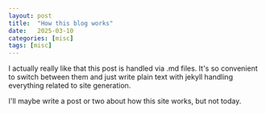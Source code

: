 ```yaml
---
layout: post
title:  "How this blog works"
date:   2025-03-10
categories: [misc]
tags: [misc]
---
```


I actually really like that this post is handled via .md files. It's so convenient to switch between them and just write plain text with jekyll handling everything related to site generation. 

I'll maybe write a post or two about how this site works, but not today.